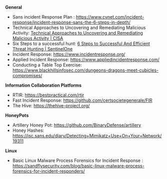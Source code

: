 

**General**

- Sans incident Response Plan : https://www.cynet.com/incident-response/incident-response-sans-the-6-steps-in-depth/
- Technical Approaches to Uncovering and Remediating Malicious Activity: [Technical Approaches to Uncovering and Remediating Malicious Activity | CISA](https://www.cisa.gov/news-events/cybersecurity-advisories/aa20-245a)
- Six Steps to a successful hunt: [6 Steps to Successful And Efficient Threat Hunting | SentinelOne](https://www.sentinelone.com/blog/six-steps-to-successful-and-efficient-threat-hunting/)
- Incident Response: https://www.incidentresponse.org/
- Applied Incident Response: https://www.appliedincidentresponse.com/
- Conducting a Table Top Exercise: https://www.blackhillsinfosec.com/dungeons-dragons-meet-cubicles-compromises/


**Information Collaboration Platforms**
  - RTIR: https://bestpractical.com/rtir
  - Fast Incident Response: https://github.com/certsocietegenerale/FIR
  - The Hive: https://thehive-project.org/

**HoneyPots**
- Artillery Honey Pot: https://github.com/BinaryDefense/artillery
- Honey Hashes: https://isc.sans.edu/diary/Detecting+Mimikatz+Use+On+Your+Network/19311

**Linux**

- Basic Linux Malware Process Forensics for Incident Response : https://sandflysecurity.com/blog/basic-linux-malware-process-forensics-for-incident-responders/






